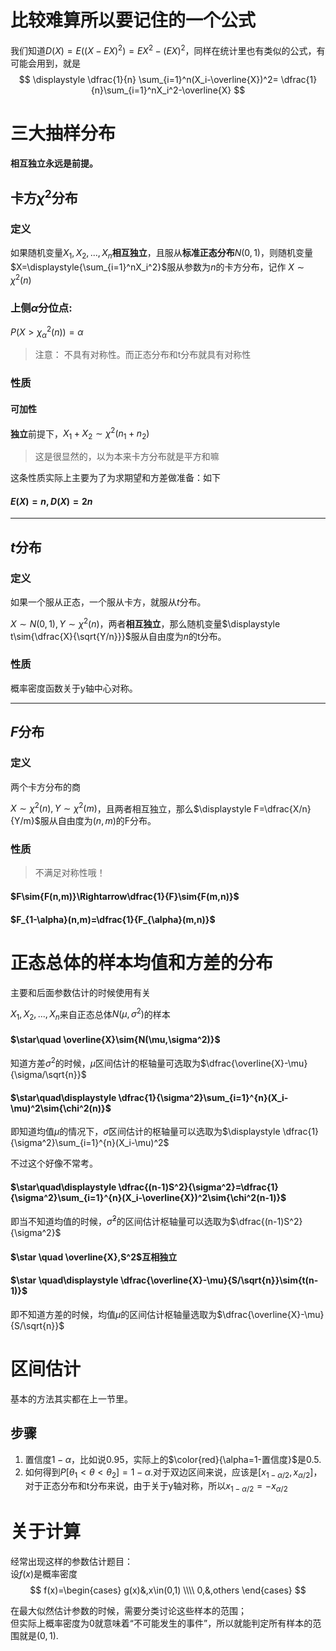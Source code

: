# 比较难算所以要记住的一个公式
我们知道$D(X)=E((X-EX)^2)=EX^2-(EX)^2$，同样在统计里也有类似的公式，有可能会用到，就是
$$
\displaystyle \dfrac{1}{n} \sum_{i=1}^n(X_i-\overline{X})^2=
\dfrac{1}{n}\sum_{i=1}^nX_i^2-\overline{X}
$$

# 三大抽样分布
**相互独立永远是前提。**

## 卡方$\chi^2$分布
### 定义
如果随机变量$X_1,X_2,...,X_n$**相互独立**，且服从**标准正态分布**$N(0,1)$，则随机变量$X=\displaystyle{\sum_{i=1}^nX_i^2}$服从参数为$n$的卡方分布，记作
$X\sim{\chi^2(n)}$

### 上侧$\alpha$分位点:
$\displaystyle P(X>\chi^2_\alpha(n))=\alpha$
> 注意： 不具有对称性。而正态分布和t分布就具有对称性

### 性质
#### 可加性
**独立**前提下，$X_1+X_2\sim{\chi^2(n_1+n_2)}$
> 这是很显然的，以为本来卡方分布就是平方和嘛

这条性质实际上主要为了为求期望和方差做准备：如下
#### $E(X)=n,D(X)=2n$

---

## $t$分布
### 定义
如果一个服从正态，一个服从卡方，就服从$t$分布。

$X\sim{N(0,1)},Y\sim{\chi^2(n)}$，两者**相互独立**，那么随机变量$\displaystyle t\sim{\dfrac{X}{\sqrt{Y/n}}}$服从自由度为$n$的t分布。

### 性质
概率密度函数关于y轴中心对称。

---

## $F$分布
### 定义
两个卡方分布的商

$X\sim{\chi^2(n)},Y\sim{\chi^2(m)}$，且两者相互独立，那么$\displaystyle F=\dfrac{X/n}{Y/m}$服从自由度为$(n,m)$的F分布。

### 性质
> 不满足对称性哦！

#### $F\sim{F(n,m)}\Rightarrow\dfrac{1}{F}\sim{F(m,n)}$
#### $F_{1-\alpha}(n,m)=\dfrac{1}{F_{\alpha}(m,n)}$

# 正态总体的样本均值和方差的分布
主要和后面参数估计的时候使用有关

$X_1,X_2,...,X_n$来自正态总体$N(\mu,\sigma^2)$的样本
#### $\star\quad \overline{X}\sim{N(\mu,\sigma^2)}$
知道方差$\sigma^2$的时候，$\hat{\mu}$区间估计的枢轴量可选取为$\dfrac{\overline{X}-\mu}{\sigma/\sqrt{n}}$
#### $\star\quad\displaystyle \dfrac{1}{\sigma^2}\sum_{i=1}^{n}(X_i-\mu)^2\sim{\chi^2(n)}$
即知道均值$\mu$的情况下，$\hat{\sigma}$区间估计的枢轴量可以选取为$\displaystyle \dfrac{1}{\sigma^2}\sum_{i=1}^{n}(X_i-\mu)^2$

不过这个好像不常考。
#### $\star\quad\displaystyle \dfrac{(n-1)S^2}{\sigma^2}=\dfrac{1}{\sigma^2}\sum_{i=1}^{n}(X_i-\overline{X})^2\sim{\chi^2(n-1)}$
即当不知道均值的时候，$\hat{\sigma}^2$的区间估计枢轴量可以选取为$\dfrac{(n-1)S^2}{\sigma^2}$

#### $\star \quad \overline{X},S^2$互相独立
#### $\star \quad\displaystyle \dfrac{\overline{X}-\mu}{S/\sqrt{n}}\sim{t(n-1)}$
即不知道方差的时候，均值$\mu$的区间估计枢轴量选取为$\dfrac{\overline{X}-\mu}{S/\sqrt{n}}$

# 区间估计
基本的方法其实都在上一节里。

## 步骤
1. 置信度$1-\alpha$，比如说0.95，实际上的$\color{red}{\alpha=1-置信度}$是0.5.
2. 如何得到$P[\theta_1<\theta<\theta_2]=1-\alpha$.对于双边区间来说，应该是$[x_{1-\alpha/2},x_{\alpha/2}]$，对于正态分布和t分布来说，由于关于y轴对称，所以$x_{1-\alpha/2}=-x_{\alpha/2}$


# 关于计算
经常出现这样的参数估计题目：   
设$f(x)$是概率密度
$$
f(x)=\begin{cases}
    g(x)&,x\in(0,1)
    \\\\
    0,&,others
\end{cases}
$$

在最大似然估计参数的时候，需要分类讨论这些样本的范围；   
但实际上概率密度为0就意味着“不可能发生的事件”，所以就能判定所有样本的范围就是$(0,1)$.

